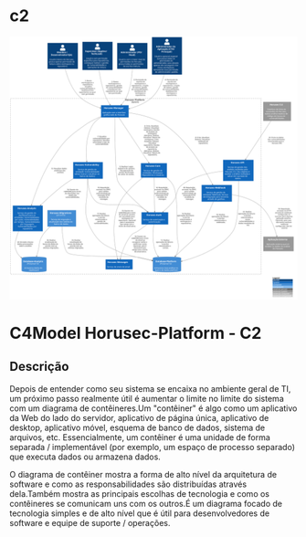# c2

![diagram](c2.svg)

# C4Model Horusec-Platform - C2

## Descrição
Depois de entender como seu sistema se encaixa no ambiente geral de TI, um próximo passo realmente útil é aumentar o limite no limite do sistema com um diagrama de contêineres.Um "contêiner" é algo como um aplicativo da Web do lado do servidor, aplicativo de página única, aplicativo de desktop, aplicativo móvel, esquema de banco de dados, sistema de arquivos, etc. Essencialmente, um contêiner é uma unidade de forma separada / implementável (por exemplo, um espaço de processo separado) que executa dados ou armazena dados.

O diagrama de contêiner mostra a forma de alto nível da arquitetura de software e como as responsabilidades são distribuídas através dela.Também mostra as principais escolhas de tecnologia e como os contêineres se comunicam uns com os outros.É um diagrama focado de tecnologia simples e de alto nível que é útil para desenvolvedores de software e equipe de suporte / operações.
